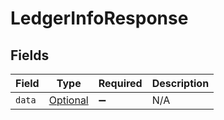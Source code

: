 # LedgerInfoResponse


## Fields

| Field                                                     | Type                                                      | Required                                                  | Description                                               |
| --------------------------------------------------------- | --------------------------------------------------------- | --------------------------------------------------------- | --------------------------------------------------------- |
| `data`                                                    | [Optional<LedgerInfo>](../../models/shared/LedgerInfo.md) | :heavy_minus_sign:                                        | N/A                                                       |